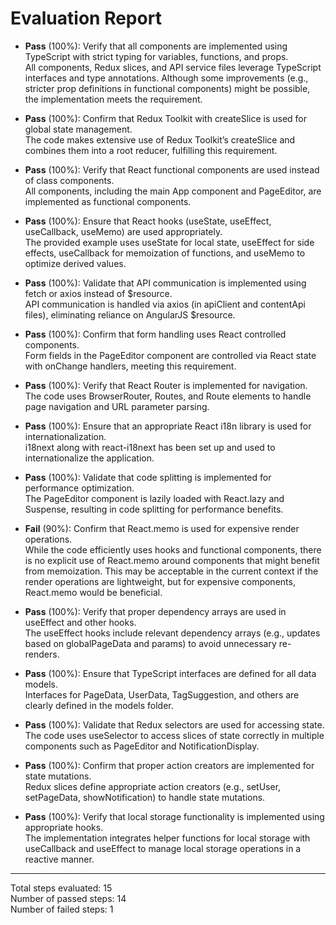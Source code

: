 # Evaluation Report

- **Pass** (100%): Verify that all components are implemented using TypeScript with strict typing for variables, functions, and props.  
  All components, Redux slices, and API service files leverage TypeScript interfaces and type annotations. Although some improvements (e.g., stricter prop definitions in functional components) might be possible, the implementation meets the requirement.

- **Pass** (100%): Confirm that Redux Toolkit with createSlice is used for global state management.  
  The code makes extensive use of Redux Toolkit’s createSlice and combines them into a root reducer, fulfilling this requirement.

- **Pass** (100%): Verify that React functional components are used instead of class components.  
  All components, including the main App component and PageEditor, are implemented as functional components.

- **Pass** (100%): Ensure that React hooks (useState, useEffect, useCallback, useMemo) are used appropriately.  
  The provided example uses useState for local state, useEffect for side effects, useCallback for memoization of functions, and useMemo to optimize derived values.

- **Pass** (100%): Validate that API communication is implemented using fetch or axios instead of $resource.  
  API communication is handled via axios (in apiClient and contentApi files), eliminating reliance on AngularJS $resource.

- **Pass** (100%): Confirm that form handling uses React controlled components.  
  Form fields in the PageEditor component are controlled via React state with onChange handlers, meeting this requirement.

- **Pass** (100%): Verify that React Router is implemented for navigation.  
  The code uses BrowserRouter, Routes, and Route elements to handle page navigation and URL parameter parsing.

- **Pass** (100%): Ensure that an appropriate React i18n library is used for internationalization.  
  i18next along with react-i18next has been set up and used to internationalize the application.

- **Pass** (100%): Validate that code splitting is implemented for performance optimization.  
  The PageEditor component is lazily loaded with React.lazy and Suspense, resulting in code splitting for performance benefits.

- **Fail** (90%): Confirm that React.memo is used for expensive render operations.  
  While the code efficiently uses hooks and functional components, there is no explicit use of React.memo around components that might benefit from memoization. This may be acceptable in the current context if the render operations are lightweight, but for expensive components, React.memo would be beneficial.

- **Pass** (100%): Verify that proper dependency arrays are used in useEffect and other hooks.  
  The useEffect hooks include relevant dependency arrays (e.g., updates based on globalPageData and params) to avoid unnecessary re-renders.

- **Pass** (100%): Ensure that TypeScript interfaces are defined for all data models.  
  Interfaces for PageData, UserData, TagSuggestion, and others are clearly defined in the models folder.

- **Pass** (100%): Validate that Redux selectors are used for accessing state.  
  The code uses useSelector to access slices of state correctly in multiple components such as PageEditor and NotificationDisplay.

- **Pass** (100%): Confirm that proper action creators are implemented for state mutations.  
  Redux slices define appropriate action creators (e.g., setUser, setPageData, showNotification) to handle state mutations.

- **Pass** (100%): Verify that local storage functionality is implemented using appropriate hooks.  
  The implementation integrates helper functions for local storage with useCallback and useEffect to manage local storage operations in a reactive manner.

---

Total steps evaluated: 15  
Number of passed steps: 14  
Number of failed steps: 1
